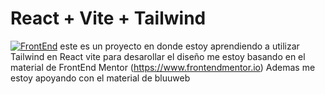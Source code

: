 # React + Vite + Tailwind
[![FrontEnd](https://skillicons.dev/icons?i=js,html,css,react,vite,tailwind)](https://skillicons.dev)
este es un proyecto en donde estoy aprendiendo a utilizar Tailwind en React vite
para desarollar el diseño me estoy basando en el material de FrontEnd Mentor (https://www.frontendmentor.io)
Ademas me estoy apoyando con el material de bluuweb
